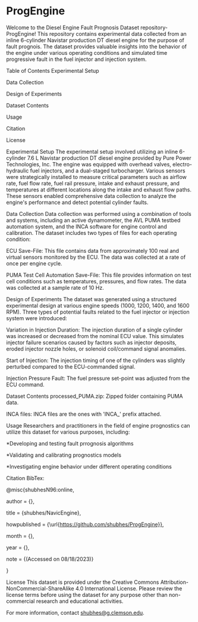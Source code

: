 # ProgEngine

Welcome to the Diesel Engine Fault Prognosis Dataset repository- ProgEngine! This repository contains experimental data collected from an inline 6-cylinder Navistar production DT diesel engine for the purpose of fault prognois. The dataset provides valuable insights into the behavior of the engine under various operating conditions and simulated time progressive fault in the fuel injector and injection system.

Table of Contents
Experimental Setup

Data Collection

Design of Experiments

Dataset Contents

Usage

Citation

License

Experimental Setup
The experimental setup involved utilizing an inline 6-cylinder 7.6 L Navistar production DT diesel engine provided by Pure Power Technologies, Inc. The engine was equipped with overhead valves, electro-hydraulic fuel injectors, and a dual-staged turbocharger. Various sensors were strategically installed to measure critical parameters such as airflow rate, fuel flow rate, fuel rail pressure, intake and exhaust pressure, and temperatures at different locations along the intake and exhaust flow paths. These sensors enabled comprehensive data collection to analyze the engine's performance and detect potential cylinder faults.

Data Collection
Data collection was performed using a combination of tools and systems, including an active dynamometer, the AVL PUMA testbed automation system, and the INCA software for engine control and calibration. The dataset includes two types of files for each operating condition:

ECU Save-File: This file contains data from approximately 100 real and virtual sensors monitored by the ECU. The data was collected at a rate of once per engine cycle.

PUMA Test Cell Automation Save-File: This file provides information on test cell conditions such as temperatures, pressures, and flow rates. The data was collected at a sample rate of 10 Hz.

Design of Experiments
The dataset was generated using a structured experimental design at various engine speeds (1000, 1200, 1400, and 1600 RPM). Three types of potential faults related to the fuel injector or injection system were introduced:

Variation in Injection Duration: The injection duration of a single cylinder was increased or decreased from the nominal ECU value. This simulates injector failure scenarios caused by factors such as injector deposits, eroded injector nozzle holes, or solenoid coil/command signal anomalies.

Start of Injection: The injection timing of one of the cylinders was slightly perturbed compared to the ECU-commanded signal.

Injection Pressure Fault: The fuel pressure set-point was adjusted from the ECU command.

Dataset Contents
processed_PUMA.zip: Zipped folder containing PUMA data.

INCA files: INCA files are the ones with 'INCA_' prefix attached.

Usage
Researchers and practitioners in the field of engine prognostics can utilize this dataset for various purposes, including:

*Developing and testing fault prrognosis algorithms

*Validating and calibrating prognostics models

*Investigating engine behavior under different operating conditions

Citation
BibTex:

@misc{shubhesN96:online,

author = {},

title = {shubhes/NavicEngine},

howpublished = {\url{https://github.com/shubhes/ProgEngine}},

month = {},

year = {},

note = {(Accessed on 08/18/2023)}

}

License
This dataset is provided under the Creative Commons Attribution-NonCommercial-ShareAlike 4.0 International License. Please review the license terms before using the dataset for any purpose other than non-commercial research and educational activities.

For more information, contact shubhes@g.clemson.edu.
